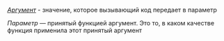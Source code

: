 [_Аргумент_](https://ru.wikipedia.org/wiki/%D0%9F%D0%B0%D1%80%D0%B0%D0%BC%D0%B5%D1%82%D1%80_(%D0%BF%D1%80%D0%BE%D0%B3%D1%80%D0%B0%D0%BC%D0%BC%D0%B8%D1%80%D0%BE%D0%B2%D0%B0%D0%BD%D0%B8%D0%B5)) - значение, которое вызывающий код передает в параметр

_Параметр_ — принятый функцией аргумент. Это то, в каком качестве функция применила этот принятый аргумент